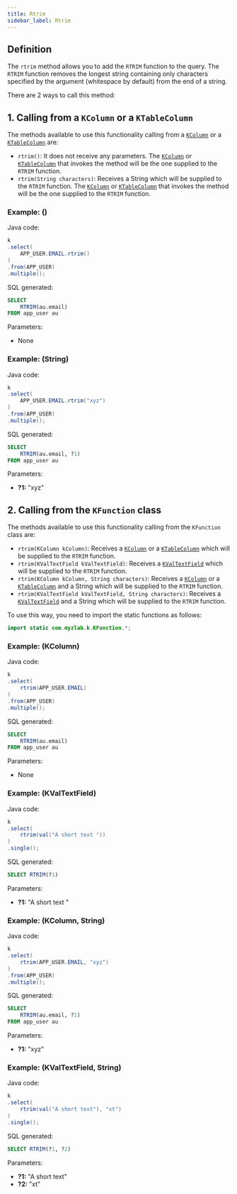 ```yaml
---
title: Rtrim
sidebar_label: Rtrim
---
```


## Definition

The `rtrim` method allows you to add the `RTRIM` function to the query. The `RTRIM` function removes the longest string containing only characters specified by the argument (whitespace by default) from the end of a string.

There are 2 ways to call this method:

## 1. Calling from a `KColumn` or a `KTableColumn`

The methods available to use this functionality calling from a [`KColumn`](/docs/misc/select-list-values#2-kcolumn) or a [`KTableColumn`](/docs/misc/select-list-values#1-ktablecolumn) are:

- `rtrim()`: It does not receive any parameters. The [`KColumn`](/docs/misc/select-list-values#2-kcolumn) or [`KTableColumn`](/docs/misc/select-list-values#1-ktablecolumn) that invokes the method will be the one supplied to the `RTRIM` function.
- `rtrim(String characters)`: Receives a String which will be supplied to the `RTRIM` function. The [`KColumn`](/docs/misc/select-list-values#2-kcolumn) or [`KTableColumn`](/docs/misc/select-list-values#1-ktablecolumn) that invokes the method will be the one supplied to the `RTRIM` function.

### Example: ()

Java code:

```java
k
.select(
    APP_USER.EMAIL.rtrim()
)
.from(APP_USER)
.multiple();
```

SQL generated:

```sql
SELECT
    RTRIM(au.email)
FROM app_user au
```

Parameters:

- None

### Example: (String)

Java code:

```java
k
.select(
    APP_USER.EMAIL.rtrim("xyz")
)
.from(APP_USER)
.multiple();
```

SQL generated:

```sql
SELECT
    RTRIM(au.email, ?1)
FROM app_user au
```

Parameters:

- **?1:** "xyz"

## 2. Calling from the `KFunction` class

The methods available to use this functionality calling from the `KFunction` class are:

- `rtrim(KColumn kColumn)`: Receives a [`KColumn`](/docs/misc/select-list-values#2-kcolumn) or a [`KTableColumn`](/docs/misc/select-list-values#1-ktablecolumn) which will be supplied to the `RTRIM` function.
- `rtrim(KValTextField kValTextField)`: Receives a [`KValTextField`](/docs/misc/select-list-values#3-values) which will be supplied to the `RTRIM` function.
- `rtrim(KColumn kColumn, String characters)`: Receives a [`KColumn`](/docs/misc/select-list-values#2-kcolumn) or a [`KTableColumn`](/docs/misc/select-list-values#1-ktablecolumn) and a String which will be supplied to the `RTRIM` function.
- `rtrim(KValTextField kValTextField, String characters)`: Receives a [`KValTextField`](/docs/misc/select-list-values#3-values) and a String which will be supplied to the `RTRIM` function.

To use this way, you need to import the static functions as follows:

```java
import static com.myzlab.k.KFunction.*;
```

### Example: (KColumn)

Java code:

```java
k
.select(
    rtrim(APP_USER.EMAIL)
)
.from(APP_USER)
.multiple();
```

SQL generated:

```sql
SELECT
    RTRIM(au.email)
FROM app_user au
```

Parameters:

- None

### Example: (KValTextField)

Java code:

```java
k
.select(
    rtrim(val("A short text "))
)
.single();
```

SQL generated:

```sql
SELECT RTRIM(?1)
```

Parameters:

- **?1:** "A short text "

### Example: (KColumn, String)

Java code:

```java
k
.select(
    rtrim(APP_USER.EMAIL, "xyz")
)
.from(APP_USER)
.multiple();
```

SQL generated:

```sql
SELECT
    RTRIM(au.email, ?1)
FROM app_user au
```

Parameters:

- **?1:** "xyz"

### Example: (KValTextField, String)

Java code:

```java
k
.select(
    rtrim(val("A short text"), "xt")
)
.single();
```

SQL generated:

```sql
SELECT RTRIM(?1, ?2)
```

Parameters:

- **?1:** "A short text"
- **?2:** "xt"